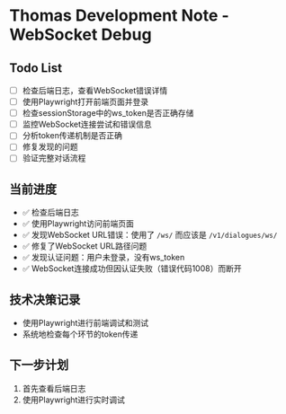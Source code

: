 # Thomas Development Note - WebSocket Debug

## Todo List
- [ ] 检查后端日志，查看WebSocket错误详情
- [ ] 使用Playwright打开前端页面并登录
- [ ] 检查sessionStorage中的ws_token是否正确存储
- [ ] 监控WebSocket连接尝试和错误信息
- [ ] 分析token传递机制是否正确
- [ ] 修复发现的问题
- [ ] 验证完整对话流程

## 当前进度
- ✅ 检查后端日志
- ✅ 使用Playwright访问前端页面
- ✅ 发现WebSocket URL错误：使用了 `/ws/` 而应该是 `/v1/dialogues/ws/`
- ✅ 修复了WebSocket URL路径问题
- ✅ 发现认证问题：用户未登录，没有ws_token
- ✅ WebSocket连接成功但因认证失败（错误代码1008）而断开

## 技术决策记录
- 使用Playwright进行前端调试和测试
- 系统地检查每个环节的token传递

## 下一步计划
1. 首先查看后端日志
2. 使用Playwright进行实时调试